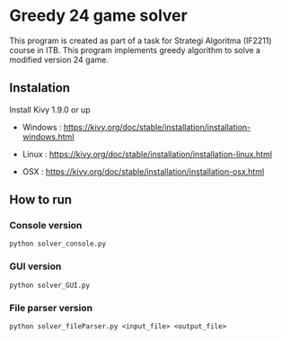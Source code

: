 # Greedy 24 game solver
This program is created as part of a task for Strategi Algoritma (IF2211) course in ITB.
This program implements greedy algorithm to solve a modified version 24 game.
## Instalation
Install Kivy 1.9.0 or up

- Windows : <https://kivy.org/doc/stable/installation/installation-windows.html>

- Linux   : <https://kivy.org/doc/stable/installation/installation-linux.html>

- OSX     : <https://kivy.org/doc/stable/installation/installation-osx.html>

## How to run
### Console version
```
python solver_console.py
```
### GUI version
```
python solver_GUI.py
```
### File parser version
```
python solver_fileParser.py <input_file> <output_file>
```